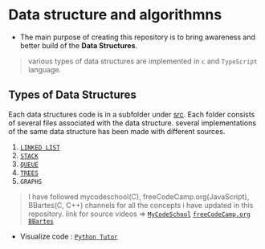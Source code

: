 # Data structure and algorithmns

- The main purpose of creating this repository is to bring awareness and better build of the  **Data Structures**.

> various types of data structures are implemented in `c` and `TypeScript` language.

## Types of Data Structures

Each data structures code is in a subfolder under [src](https://github.com/codenuru/algorithms/tree/master/src). Each folder consists of several files associated with the data structure. several implementations of the same data structure has been made with different sources.

1) [`LINKED LIST`](https://github.com/codenuru/algorithms/tree/master/src/linkedList)
2) [`STACK`](<https://github.com/codenuru/algorithms/tree/master/src/stack>)
3) [`QUEUE`](<https://github.com/codenuru/algorithms/tree/master/src/queue>)
4) [`TREES`](<https://github.com/codenuru/algorithms/tree/master/src/trees>)
5) `GRAPHS`

> I have followed mycodeschool(C), freeCodeCamp.org(JavaScript), BBartes(C, C++) channels for all the concepts i have updated in this repository. link for source videos =>
> [`MyCodeSchool`](https://www.youtube.com/user/mycodeschool)
> [`freeCodeCamp.org`](https://www.youtube.com/c/Freecodecamp)
> [`BBartes`](https://www.youtube.com/c/BBarters)

- Visualize code : [`Python Tutor`](https://pythontutor.com/visualize.html#mode=edit)
